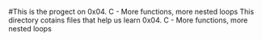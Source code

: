 #This is the progect on 0x04. C - More functions, more nested loops
This directory cotains files that help us learn 0x04. C - More functions, more nested loops

